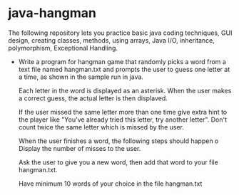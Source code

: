 # java-hangman
The following repository lets you practice basic java coding techniques, GUI design, creating classes, methods, using arrays, Java I/O, inheritance, polymorphism, Exceptional Handling.

* Write a program for hangman game that randomly picks a word from a text file named hangman.txt and prompts the user to guess one letter at a time, as       shown in the sample run in java.

  Each letter in the word is displayed as an asterisk. When the user makes a correct guess, the actual letter is then displaved.

  If the user missed the same letter more than one time give extra hint to the player like
  "You've already tried this letter, try another letter". Don't count twice the same letter which is missed by the user.

  When the user finishes a word, the following steps should happen o Display the number of misses to the user.

  Ask the user to give you a new word, then add that word to your file hangman.txt.

  Have minimum 10 words of your choice in the file hangman.txt
